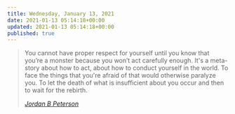 ```yaml
---
title: Wednesday, January 13, 2021
date: 2021-01-13 05:14:18+00:00
updated: 2021-01-13 05:14:18+00:00
published: true
---
```


> You cannot have proper respect for yourself until you know that you’re a monster because you won’t act carefully enough. 
> It's a meta-story about how to act, about how to conduct yourself in the world. To face the things that you're afraid of that would otherwise paralyze you. To let the death of what is insufficient about you occur and then to wait for the rebirth. 
>
> <cite>[Jordan B Peterson](https://youtu.be/jnTFpCemVrA) </cite>

